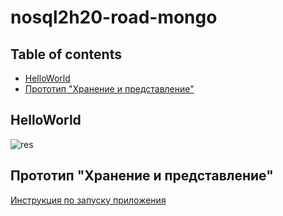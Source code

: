 # nosql2h20-road-mongo

## Table of contents
- [HelloWorld](#HelloWorld)
- [Прототип "Хранение и представление"](#Прототип "Хранение и представление")
## HelloWorld

![res](HelloWorld/no_sql_screencast.gif)

## Прототип "Хранение и представление"
  [Инструкция по запуску приложения](https://github.com/moevm/nosql2h20-road-mongo/wiki/Docker)
